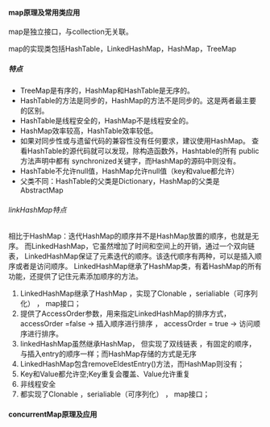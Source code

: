 #### map原理及常用类应用

map是独立接口，与collection无关联。

map的实现类包括HashTable，LinkedHashMap，HashMap，TreeMap

##### 特点

- TreeMap是有序的，HashMap和HashTable是无序的。
- HashTable的方法是同步的，HashMap的方法不是同步的。这是两者最主要的区别。
- HashTable是线程安全的，HashMap不是线程安全的。
- HashMap效率较高，HashTable效率较低。
- 如果对同步性或与遗留代码的兼容性没有任何要求，建议使用HashMap。 查看HashTable的源代码就可以发现，除构造函数外，Hashtable的所有 public 方法声明中都有 synchronized关键字，而HashMap的源码中则没有。
- HashTable不允许null值，HashMap允许null值（key和value都允许）
- 父类不同：HashTable的父类是Dictionary，HashMap的父类是AbstractMap

###### linkHashMap特点

相比于HashMap：迭代HashMap的顺序并不是HashMap放置的顺序，也就是无序。
而LinkedHashMap，它虽然增加了时间和空间上的开销，通过一个双向链表，
LinkedHashMap保证了元素迭代的顺序。该迭代顺序有两种，可以是插入顺序或者是访问顺序。
LinkedHashMap继承了HashMap类，有着HashMap的所有功能，还提供了记住元素添加顺序的方法。


1. LinkedHashMap继承了HashMap ，实现了Clonable ，serialiable（可序列化） ， map接口；
2. 提供了AccessOrder参数，用来指定LinkedHashMap的排序方式，
accessOrder =false -> 插入顺序进行排序 ， accessOrder = true -> 访问顺序进行排序。
3. linkedHashMap虽然继承HashMap， 但实现了双线链表 ，有固定的顺序，与插入entry的顺序一样；而HashMap存储的方式是无序
4. LinkedHashMap包含removeEldestEntry()方法，而HashMap则没有；
5. Key和Value都允许空;Key重复会覆盖、Value允许重复
6. 非线程安全
7. 都实现了Clonable ，serialiable（可序列化） ， map接口；


#### concurrentMap原理及应用
